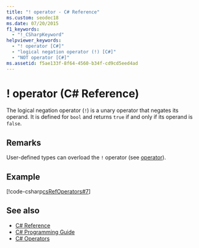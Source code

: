 ```yaml
---
title: "! operator - C# Reference"
ms.custom: seodec18
ms.date: 07/20/2015
f1_keywords: 
  - "!_CSharpKeyword"
helpviewer_keywords: 
  - "! operator [C#]"
  - "logical negation operator (!) [C#]"
  - "NOT operator [C#]"
ms.assetid: f5ae133f-8f64-4560-b34f-cd9cd5eed4ad
---
```

# ! operator (C# Reference)

The logical negation operator (`!`) is a unary operator that negates its operand. It is defined for `bool` and returns `true` if and only if its operand is `false`.

## Remarks

User-defined types can overload the `!` operator (see [operator](../keywords/operator.md)).

## Example

[!code-csharp[csRefOperators#7](~/samples/snippets/csharp/VS_Snippets_VBCSharp/csrefOperators/CS/csrefOperators.cs#7)]

## See also

- [C# Reference](../index.md)
- [C# Programming Guide](../../programming-guide/index.md)
- [C# Operators](index.md)